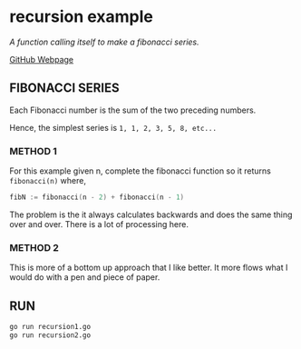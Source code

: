# recursion example

_A function calling itself to make a fibonacci series._

[GitHub Webpage](https://jeffdecola.github.io/my-go-examples/)

## FIBONACCI SERIES

Each Fibonacci number is the sum of the two preceding numbers.

Hence, the simplest series is `1, 1, 2, 3, 5, 8, etc...`

### METHOD 1

For this example given n, complete the fibonacci function so it returns
`fibonacci(n)` where,

```go
fibN := fibonacci(n - 2) + fibonacci(n - 1)
```

The problem is the it always calculates backwards and does the same
thing over and over.  There is a lot of processing here.

### METHOD 2

This is more of a bottom up approach that I like better.
It more flows what I would do with a pen and piece of paper.

## RUN

```bash
go run recursion1.go
go run recursion2.go
```
